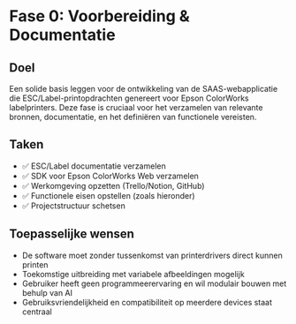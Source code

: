 # Fase 0: Voorbereiding & Documentatie

## Doel
Een solide basis leggen voor de ontwikkeling van de SAAS-webapplicatie die ESC/Label-printopdrachten genereert voor Epson ColorWorks labelprinters. Deze fase is cruciaal voor het verzamelen van relevante bronnen, documentatie, en het definiëren van functionele vereisten.

## Taken
- ✅ ESC/Label documentatie verzamelen
- ✅ SDK voor Epson ColorWorks Web verzamelen
- ✅ Werkomgeving opzetten (Trello/Notion, GitHub)
- ✅ Functionele eisen opstellen (zoals hieronder)
- ✅ Projectstructuur schetsen

## Toepasselijke wensen
- De software moet zonder tussenkomst van printerdrivers direct kunnen printen
- Toekomstige uitbreiding met variabele afbeeldingen mogelijk
- Gebruiker heeft geen programmeerervaring en wil modulair bouwen met behulp van AI
- Gebruiksvriendelijkheid en compatibiliteit op meerdere devices staat centraal